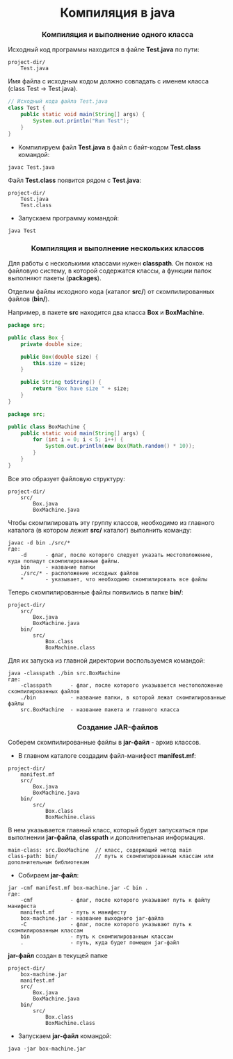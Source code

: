 <div id="header" align="center">
    <h1>Компиляция в java</h1>
</div>

<div id="header" align="center">
    <h3>Компиляция и выполнение одного класса</h3>
</div>

Исходный код программы находится в файле **Test.java** по пути:

```
project-dir/
	Test.java
```

Имя файла с исходным кодом должно совпадать с именем класса (class Test -> Test.java).

```java
// Исходный кода файла Test.java
class Test {
    public static void main(String[] args) {
        System.out.println("Run Test");
    }
}
```

* Компилируем файл **Test.java** в файл с байт-кодом **Test.class** командой:

```javac Test.java```

Файл **Test.class** появится рядом с **Test.java**:

```
project-dir/
	Test.java
	Test.class
```

* Запускаем программу командой:

```java Test```


<div id="header" align="center">
    <h3>Компиляция и выполнение нескольких классов</h3>
</div>

Для работы с несколькими классами нужен **classpath**. Он похож на файловую систему, в которой содержатся классы, а
функции папок выполняют пакеты (**packages**).

Отделим файлы исходного кода (каталог **src/**) от скомпилированных файлов (**bin/**).

Например, в пакете **src** находится два класса **Box** и **BoxMachine**.

```java
package src;

public class Box {
    private double size;

    public Box(double size) {
        this.size = size;
    }

    public String toString() {
        return "Box have size " + size;
    }
}
```

```java
package src;

public class BoxMachine {
    public static void main(String[] args) {
        for (int i = 0; i < 5; i++) {
            System.out.println(new Box(Math.random() * 10));
        }
    }
}
```

Все это образует файловую структуру:

```
project-dir/
    src/
        Box.java
        BoxMachine.java      
```

Чтобы скомпилировать эту группу классов, необходимо из главного каталога (в котором лежит **src/** каталог) выполнить
команду:

```
javac -d bin ./src/*
где:
    -d      - флаг, после которого следует указать местоположение, куда попадут скомпилированные файлы.
    bin     - название папки
    ./src/* - расположение исходных файлов
    *       - указывает, что необходимо скомпилировать все файлы
```

Теперь скомпилированные файлы появились в папке **bin/**:

```
project-dir/
    src/
        Box.java
        BoxMachine.java
    bin/
        src/
            Box.class
            BoxMachine.class
```

Для их запуска из главной директории воспользуемся командой:

```
java -classpath ./bin src.BoxMachine
где:
    -classpath      - флаг, после которого указывается местоположение скомпилированных файлов
    ./bin           - название папки, в которой лежат скомпилированные файлы
    src.BoxMachine  - название пакета и главного класса 
```

<div id="header" align="center">
    <h3>Создание JAR-файлов</h3>
</div>

Соберем скомпилированные файлы в **jar-файл** - архив классов.

* В главном каталоге создадим файл-манифест **manifest.mf**:

```
project-dir/
    manifest.mf
    src/
        Box.java
        BoxMachine.java
    bin/
        src/
            Box.class
            BoxMachine.class
```

В нем указывается главный класс, который будет запускаться при выполнении **jar-файла**, **classpath** и дополнительная
информация.

```
main-class: src.BoxMachine  // класс, содержащий метод main
class-path: bin/            // путь к скомпилированным классам или дополнительным библиотекам
```

* Собираем **jar-файл**:

```
jar -cmf manifest.mf box-machine.jar -C bin .
где:
    -cmf            - флаг, после которого указывают путь к файлу манифеста
    manifest.mf     - путь к манифесту
    box-machine.jar - название выходного jar-файла
    -C              - флаг, после которого указывают путь к скомпилированным классам
    bin             - путь к скомпилированным классам
    .               - путь, куда будет помещен jar-файл
```

**jar-файл** создан в текущей папке

```
project-dir/
    box-machine.jar
    manifest.mf
    src/
        Box.java
        BoxMachine.java
    bin/
        src/
            Box.class
            BoxMachine.class
```

* Запускаем **jar-файл** командой:

```java -jar box-machine.jar```